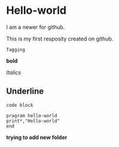 # Hello-world

I am a newer for github.

This is my first resposity created on github.

`Tagging`

**bold**

*Italics*

**Underline**
--------------

`code block`

``` Fortran
pragram hello-world
print*,"Hello-world"
end
```
**trying to add new folder**